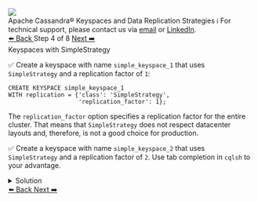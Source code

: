 <!-- TOP -->
<div class="top">
  <img src="https://datastax-academy.github.io/katapod-shared-assets/images/ds-academy-logo.svg" />
  <div class="scenario-title-section">
    <span class="scenario-title">Apache Cassandra® Keyspaces and Data Replication Strategies</span>
    <span class="scenario-subtitle">ℹ️ For technical support, please contact us via <a href="mailto:aleksandr.volochnev@datastax.com">email</a> or <a href="https://dtsx.io/aleks">LinkedIn</a>.</span> 
  </div>
</div>

<!-- NAVIGATION -->
<div id="navigation-top" class="navigation-top">
 <a href='command:katapod.loadPage?[{"step":"step3"}]'
   class="btn btn-dark navigation-top-left">⬅️ Back
 </a>
<span class="step-count"> Step 4 of 8</span>
 <a href='command:katapod.loadPage?[{"step":"step5"}]' 
    class="btn btn-dark navigation-top-right">Next ➡️
  </a>
</div>

<!-- CONTENT -->

<div class="step-title">Keyspaces with SimpleStrategy</div>

✅ Create a keyspace with name `simple_keyspace_1` that uses `SimpleStrategy` and a replication factor of `1`:

```
CREATE KEYSPACE simple_keyspace_1
WITH replication = {'class': 'SimpleStrategy', 
                    'replication_factor': 1};
```

The `replication_factor` option specifies a replication factor for the entire cluster. 
That means that `SimpleStrategy` does not respect datacenter layouts and, therefore, is not a good choice 
for production. 


✅ Create a keyspace with name `simple_keyspace_2` that uses `SimpleStrategy` and a replication factor of `2`.
Use tab completion in `cqlsh` to your advantage.

<details>
  <summary>Solution</summary>

```
CREATE KEYSPACE simple_keyspace_2
WITH replication = {'class': 'SimpleStrategy', 
                    'replication_factor': 2};
```

</details>

<!-- NAVIGATION -->
<div id="navigation-bottom" class="navigation-bottom">
 <a href='command:katapod.loadPage?[{"step":"step3"}]'
   class="btn btn-dark navigation-bottom-left">⬅️ Back
 </a>
 <a href='command:katapod.loadPage?[{"step":"step5"}]'
    class="btn btn-dark navigation-bottom-right">Next ➡️
  </a>
</div>

